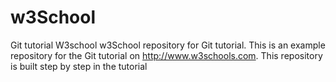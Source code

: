 # w3School
Git tutorial W3school
w3School repository for Git tutorial. This is an example repository for the Git tutorial on http://www.w3schools.com. This repository is built step by step in the tutorial
